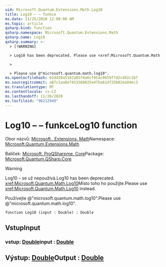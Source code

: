 ```yaml
---
uid: Microsoft.Quantum.Extensions.Math.Log10
title: Log10 – – funkce
ms.date: 11/25/2020 12:00:00 AM
ms.topic: article
qsharp.kind: function
qsharp.namespace: Microsoft.Quantum.Extensions.Math
qsharp.name: Log10
qsharp.summary: >-
  > [!WARNING]

  > Log10 has been deprecated. Please use <xref:Microsoft.Quantum.Math.Log10> instead.

  >

  > Please use @"microsoft.quantum.math.log10".
ms.openlocfilehash: 02dd38a5187a05f4a6cf95ac0659f7d2c492c1b7
ms.sourcegitcommit: a87c1aa8e7453360025e47ba614f25b02ea84ec3
ms.translationtype: MT
ms.contentlocale: cs-CZ
ms.lasthandoff: 11/26/2020
ms.locfileid: "96212949"
---
```

# <a name="log10-function"></a><span data-ttu-id="fa1a2-102">Log10 – – funkce</span><span class="sxs-lookup"><span data-stu-id="fa1a2-102">Log10 function</span></span>

<span data-ttu-id="fa1a2-103">Obor názvů: [Microsoft.. Extensions. Math](xref:Microsoft.Quantum.Extensions.Math)</span><span class="sxs-lookup"><span data-stu-id="fa1a2-103">Namespace: [Microsoft.Quantum.Extensions.Math](xref:Microsoft.Quantum.Extensions.Math)</span></span>

<span data-ttu-id="fa1a2-104">Balíček: [Microsoft. ProQSharpme. Core](https://nuget.org/packages/Microsoft.Quantum.QSharp.Core)</span><span class="sxs-lookup"><span data-stu-id="fa1a2-104">Package: [Microsoft.Quantum.QSharp.Core](https://nuget.org/packages/Microsoft.Quantum.QSharp.Core)</span></span>


> [!WARNING]
> <span data-ttu-id="fa1a2-105">Log10 – se už nepoužívá.</span><span class="sxs-lookup"><span data-stu-id="fa1a2-105">Log10 has been deprecated.</span></span> <span data-ttu-id="fa1a2-106"><xref:Microsoft.Quantum.Math.Log10>Místo toho ho použijte.</span><span class="sxs-lookup"><span data-stu-id="fa1a2-106">Please use <xref:Microsoft.Quantum.Math.Log10> instead.</span></span>
>
> <span data-ttu-id="fa1a2-107">Používejte @"microsoft.quantum.math.log10".</span><span class="sxs-lookup"><span data-stu-id="fa1a2-107">Please use @"microsoft.quantum.math.log10".</span></span>



```qsharp
function Log10 (input : Double) : Double
```


## <a name="input"></a><span data-ttu-id="fa1a2-108">Vstup</span><span class="sxs-lookup"><span data-stu-id="fa1a2-108">Input</span></span>

### <a name="input--double"></a><span data-ttu-id="fa1a2-109">vstup: [Double](xref:microsoft.quantum.lang-ref.double)</span><span class="sxs-lookup"><span data-stu-id="fa1a2-109">input : [Double](xref:microsoft.quantum.lang-ref.double)</span></span>





## <a name="output--double"></a><span data-ttu-id="fa1a2-110">Výstup: [Double](xref:microsoft.quantum.lang-ref.double)</span><span class="sxs-lookup"><span data-stu-id="fa1a2-110">Output : [Double](xref:microsoft.quantum.lang-ref.double)</span></span>

